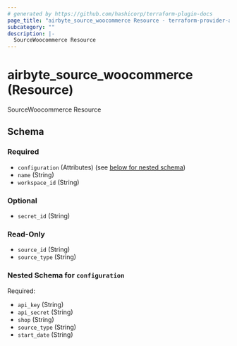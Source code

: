 ```yaml
---
# generated by https://github.com/hashicorp/terraform-plugin-docs
page_title: "airbyte_source_woocommerce Resource - terraform-provider-airbyte-new"
subcategory: ""
description: |-
  SourceWoocommerce Resource
---
```


# airbyte_source_woocommerce (Resource)

SourceWoocommerce Resource



<!-- schema generated by tfplugindocs -->
## Schema

### Required

- `configuration` (Attributes) (see [below for nested schema](#nestedatt--configuration))
- `name` (String)
- `workspace_id` (String)

### Optional

- `secret_id` (String)

### Read-Only

- `source_id` (String)
- `source_type` (String)

<a id="nestedatt--configuration"></a>
### Nested Schema for `configuration`

Required:

- `api_key` (String)
- `api_secret` (String)
- `shop` (String)
- `source_type` (String)
- `start_date` (String)


